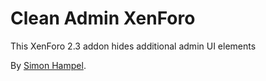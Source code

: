 Clean Admin XenForo
===================

This XenForo 2.3 addon hides additional admin UI elements

By [Simon Hampel](https://xenforo.com/community/members/sim.4264/).
